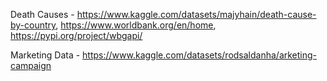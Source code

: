 
Death Causes - https://www.kaggle.com/datasets/majyhain/death-cause-by-country, https://www.worldbank.org/en/home, https://pypi.org/project/wbgapi/

Marketing Data - https://www.kaggle.com/datasets/rodsaldanha/arketing-campaign

